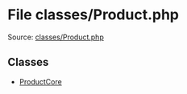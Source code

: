File classes/Product.php
=========

Source: [classes/Product.php](https://github.com/PrestaShop/PrestaShop/blob/1.5.0.17/classes/Product.php)


Classes
-------

* [ProductCore](class.ProductCore.md)

